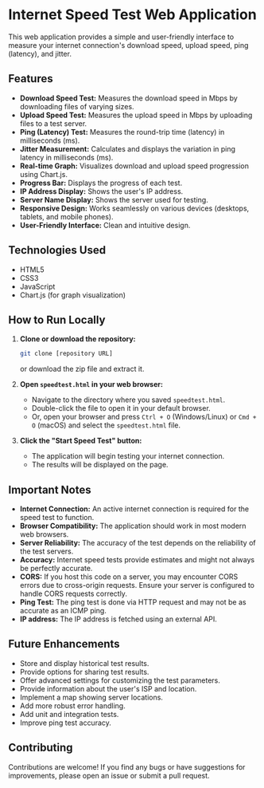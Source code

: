 # Internet Speed Test Web Application

This web application provides a simple and user-friendly interface to measure your internet connection's download speed, upload speed, ping (latency), and jitter.

## Features

* **Download Speed Test:** Measures the download speed in Mbps by downloading files of varying sizes.
* **Upload Speed Test:** Measures the upload speed in Mbps by uploading files to a test server.
* **Ping (Latency) Test:** Measures the round-trip time (latency) in milliseconds (ms).
* **Jitter Measurement:** Calculates and displays the variation in ping latency in milliseconds (ms).
* **Real-time Graph:** Visualizes download and upload speed progression using Chart.js.
* **Progress Bar:** Displays the progress of each test.
* **IP Address Display:** Shows the user's IP address.
* **Server Name Display:** Shows the server used for testing.
* **Responsive Design:** Works seamlessly on various devices (desktops, tablets, and mobile phones).
* **User-Friendly Interface:** Clean and intuitive design.

## Technologies Used

* HTML5
* CSS3
* JavaScript
* Chart.js (for graph visualization)

## How to Run Locally

1.  **Clone or download the repository:**
    ```bash
    git clone [repository URL]
    ```
    or download the zip file and extract it.
2.  **Open `speedtest.html` in your web browser:**
    * Navigate to the directory where you saved `speedtest.html`.
    * Double-click the file to open it in your default browser.
    * Or, open your browser and press `Ctrl + O` (Windows/Linux) or `Cmd + O` (macOS) and select the `speedtest.html` file.

3.  **Click the "Start Speed Test" button:**
    * The application will begin testing your internet connection.
    * The results will be displayed on the page.

## Important Notes

* **Internet Connection:** An active internet connection is required for the speed test to function.
* **Browser Compatibility:** The application should work in most modern web browsers.
* **Server Reliability:** The accuracy of the test depends on the reliability of the test servers.
* **Accuracy:** Internet speed tests provide estimates and might not always be perfectly accurate.
* **CORS:** If you host this code on a server, you may encounter CORS errors due to cross-origin requests. Ensure your server is configured to handle CORS requests correctly.
* **Ping Test:** The ping test is done via HTTP request and may not be as accurate as an ICMP ping.
* **IP address:** The IP address is fetched using an external API.

## Future Enhancements

* Store and display historical test results.
* Provide options for sharing test results.
* Offer advanced settings for customizing the test parameters.
* Provide information about the user's ISP and location.
* Implement a map showing server locations.
* Add more robust error handling.
* Add unit and integration tests.
* Improve ping test accuracy.

## Contributing

Contributions are welcome! If you find any bugs or have suggestions for improvements, please open an issue or submit a pull request.
